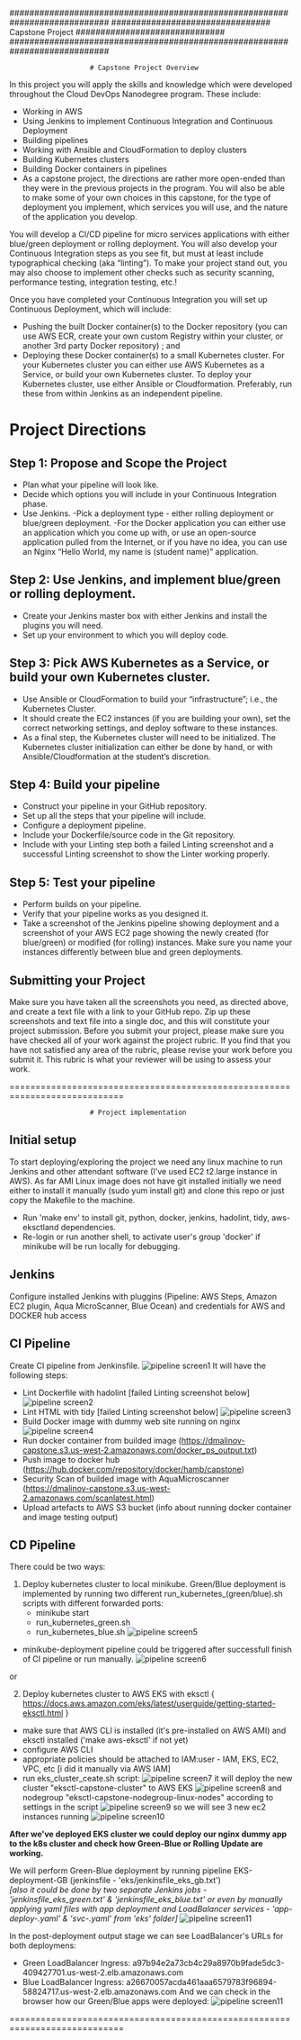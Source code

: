 ############################################################################
################################   Capstone Project   ##############################
############################################################################

						# Capstone Project Overview

In this project you will apply the skills and knowledge which were developed throughout the Cloud DevOps Nanodegree program. These include:

- Working in AWS
- Using Jenkins to implement Continuous Integration and Continuous Deployment
- Building pipelines
- Working with Ansible and CloudFormation to deploy clusters
- Building Kubernetes clusters
- Building Docker containers in pipelines
- As a capstone project, the directions are rather more open-ended than they were in the previous projects in the program. You will also be able to make some of your own choices in this capstone, for the type of deployment you implement, which services you will use, and the nature of the application you develop.

You will develop a CI/CD pipeline for micro services applications with either blue/green deployment or rolling deployment. You will also develop your Continuous Integration steps as you see fit, but must at least include typographical checking (aka “linting”). To make your project stand out, you may also choose to implement other checks such as security scanning, performance testing, integration testing, etc.!

Once you have completed your Continuous Integration you will set up Continuous Deployment, which will include:

- Pushing the built Docker container(s) to the Docker repository (you can use AWS ECR, create your own custom Registry within your cluster, or another 3rd party Docker repository) ; and
- Deploying these Docker container(s) to a small Kubernetes cluster. For your Kubernetes cluster you can either use AWS Kubernetes as a Service, or build your own Kubernetes cluster. To deploy your Kubernetes cluster, use either Ansible or Cloudformation. Preferably, run these from within Jenkins as an independent pipeline.

# Project Directions

## Step 1: Propose and Scope the Project
- Plan what your pipeline will look like.
- Decide which options you will include in your Continuous Integration phase.
- Use Jenkins.
-Pick a deployment type - either rolling deployment or blue/green deployment.
-For the Docker application you can either use an application which you come up with, or use an open-source application pulled from the Internet, or if you have no idea, you can use an Nginx “Hello World, my name is (student name)” application.

## Step 2: Use Jenkins, and implement blue/green or rolling deployment.
- Create your Jenkins master box with either Jenkins and install the plugins you will need.
- Set up your environment to which you will deploy code.

## Step 3: Pick AWS Kubernetes as a Service, or build your own Kubernetes cluster.
- Use Ansible or CloudFormation to build your “infrastructure”; i.e., the Kubernetes Cluster.
- It should create the EC2 instances (if you are building your own), set the correct networking settings, and deploy software to these instances.
- As a final step, the Kubernetes cluster will need to be initialized. The Kubernetes cluster initialization can either be done by hand, or with Ansible/Cloudformation at the student’s discretion.

## Step 4: Build your pipeline
- Construct your pipeline in your GitHub repository.
- Set up all the steps that your pipeline will include.
- Configure a deployment pipeline.
- Include your Dockerfile/source code in the Git repository.
- Include with your Linting step both a failed Linting screenshot and a successful Linting screenshot to show the Linter working properly.

## Step 5: Test your pipeline
- Perform builds on your pipeline.
- Verify that your pipeline works as you designed it.
- Take a screenshot of the Jenkins pipeline showing deployment and a screenshot of your AWS EC2 page showing the newly created (for blue/green) or modified (for rolling) instances. Make sure you name your instances differently between blue and green deployments.

## Submitting your Project
Make sure you have taken all the screenshots you need, as directed above, and create a text file with a link to your GitHub repo.
Zip up these screenshots and text file into a single doc, and this will constitute your project submission.
Before you submit your project, please make sure you have checked all of your work against the project rubric. If you find that you have not satisfied any area of the rubric, please revise your work before you submit it. This rubric is what your reviewer will be using to assess your work.

============================================================================

						# Project implementation

## Initial setup
To start deploying/exploring the project we need any linux machine to run Jenkins and other attendant software (I've used EC2 t2.large instance in AWS).
As far AMI Linux image does not have git installed initially we need either to install it manually (sudo yum install git) and clone this repo or just copy the Makefile to the machine.

- Run 'make env' to install git, python, docker, jenkins, hadolint, tidy, aws-eksctland dependencies.
- Re-login or run another shell, to activate user's group 'docker' if minikube will be run locally for debugging. 

## Jenkins
Configure installed Jenkins with pluggins (Pipeline: AWS Steps, Amazon EC2 plugin, Aqua MicroScanner, Blue Ocean) and credentials for AWS and DOCKER hub access

## CI Pipeline
Create CI pipeline from Jenkinsfile. 
![pipeline screen1](screenshots/screenshot01_successful_pipeline.jpg)
It will have the following steps: 
- Lint Dockerfile with hadolint [failed Linting screenshot below]
![pipeline screen2](screenshots/screenshot02_failed_hadolint_check.jpg)
- Lint HTML with tidy [failed Linting screenshot below]
![pipeline screen3](screenshots/screenshot03_failed_tidy_check.jpg)
- Build Docker image with dummy web site running on nginx
![pipeline screen4](screenshots/screenshot04_successful_build.jpg)
- Run docker container from builded image (https://dmalinov-capstone.s3.us-west-2.amazonaws.com/docker_ps_output.txt)
- Push image to docker hub (https://hub.docker.com/repository/docker/hamb/capstone)
- Security Scan of builded image with AquaMicroscanner (https://dmalinov-capstone.s3.us-west-2.amazonaws.com/scanlatest.html)
- Upload artefacts to AWS S3 bucket (info about running docker container and image testing output)

## CD Pipeline
There could be two ways: 
1) Deploy kubernetes cluster to local minikube. 
Green/Blue deployment is implemented by running two different run_kubernetes_(green/blue).sh scripts with different forwarded ports:
	- minikube start
	- run_kubernetes_green.sh
	- run_kubernetes_blue.sh
![pipeline screen5](screenshots/screenshot05_minikube_deployment.jpg)
- minikube-deployment pipeline could be triggered after successfull finish of CI pipeline or run manually.
![pipeline screen6](screenshots/screenshot06_green-blue.jpg)

or

2) Deploy kubernetes cluster to AWS EKS with eksctl { https://docs.aws.amazon.com/eks/latest/userguide/getting-started-eksctl.html }
- make sure that AWS CLI is installed (it's pre-installed on AWS AMI) and eksctl installed ('make aws-eksctl' if not yet)
- configure AWS CLI <br>
- appropriate policies should be attached to IAM:user - IAM, EKS, EC2, VPC, etc [i did it manually via AWS IAM]
- run eks_cluster_ceate.sh script:
![pipeline screen7](screenshots/screenshot07_eks_cluster_00.jpg)
 it will deploy the new cluster "eksctl-capstone-cluster" to AWS EKS
![pipeline screen8](screenshots/screenshot08_eks_cluster_01.jpg) 
 and nodegroup "eksctl-capstone-nodegroup-linux-nodes" according to settings in the script 
![pipeline screen9](screenshots/screenshot09_eks_cluster_02.jpg) 
 so we will see 3 new ec2 instances running
![pipeline screen10](screenshots/screenshot10_eks_cluster_03.jpg)

<b>After we've deployed EKS cluster we could deploy our nginx dummy app to the k8s cluster and check how Green-Blue or Rolling Update are working.</b>

We will perform Green-Blue deployment by running pipeline EKS-deployment-GB (jenkinsfile - 'eks/jenkinsfile_eks_gb.txt') <br>
<i>[also it could be done by two separate Jenkins jobs - 'jenkinsfile_eks_green.txt' & 'jenkinsfile_eks_blue.txt' or even by manually applying yaml files with app deployment and LoadBalancer services - 'app-deploy-<COLOR>.yaml' & 'svc-<COLOR>.yaml' from 'eks' folder]</i>
![pipeline screen11](screenshots/screenshot11_eks_green-blue_01.jpg)

In the post-deployment output stage we can see LoadBalancer's URLs for both deploymens:
- Green LoadBalancer Ingress:     a97b94e2a73cb4c29a8970b9fade5dc3-409427701.us-west-2.elb.amazonaws.com
- Blue LoadBalancer Ingress:      a26670057acda461aaa6579783f96894-58824717.us-west-2.elb.amazonaws.com
And we can check in the browser how our Green/Blue apps were deployed:
![pipeline screen11](screenshots/screenshot12_eks_green-blue_02.jpg)


============================================================================


